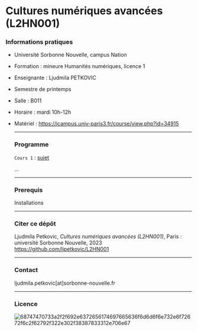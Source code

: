 # Cultures numériques avancées (L2HN001)

### Informations pratiques

* Université Sorbonne Nouvelle, campus Nation

* Formation : mineure Humanités numériques, licence 1

* Enseignante : Ljudmila PETKOVIC 

* Semestre de printemps

* Salle : B011

* Horaire : mardi 10h-12h

* Matériel : https://icampus.univ-paris3.fr/course/view.php?id=34915

  ---

  ### Programme

  `Cours 1` : [sujet](sujet)

  ...

  ---

  ### Prerequis

  Installations

  ---

  ### Citer ce dépôt

  Ljudmila Petkovic, _Cultures numériques avancées (L2HN001)_, Paris : université Sorbonne Nouvelle, 2023 https://github.com/ljpetkovic/L2HN001

  ---

  ### Contact

  ljudmila.petkovic[at]sorbonne-nouvelle.fr

  ---

  ### Licence

  ![68747470733a2f2f692e6372656174697665636f6d6d6f6e732e6f72672f6c2f62792f322e302f38387833312e706e67](https://user-images.githubusercontent.com/56683417/115237678-2150d080-a11d-11eb-903e-5a26587e12e1.png)

  
